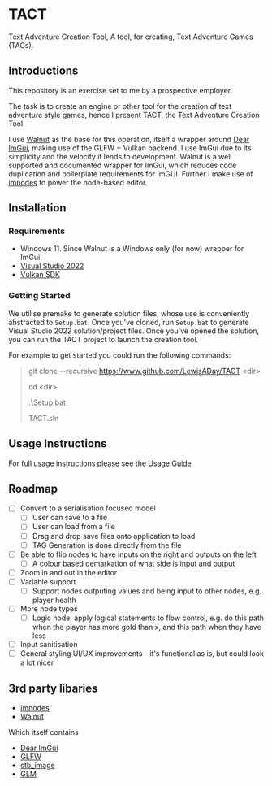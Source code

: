 # TACT
Text Adventure Creation Tool, A tool, for creating, Text Adventure Games (TAGs).

## Introductions
This repository is an exercise set to me by a prospective employer.

The task is to create an engine or other tool for the creation of text adventure style games, hence I present TACT, the Text Adventure Creation Tool.

I use [Walnut](https://github.com/StudioCherno/Walnut) as the base for this operation, itself a wrapper around [Dear ImGui](https://github.com/ocornut/imgui), making use of the GLFW + Vulkan backend. I use ImGui due to its simplicity and the velocity it lends to development. Walnut is a well supported and documented wrapper for ImGui, which reduces code duplication and boilerplate requirements for ImGUI. Further I make use of [imnodes](https://github.com/Nelarius/imnodes) to power the node-based editor.

## Installation

### Requirements
- Windows 11. Since Walnut is a Windows only (for now) wrapper for ImGui.
- [Visual Studio 2022](https://visualstudio.com)
- [Vulkan SDK](https://vulkan.lunarg.com/sdk/home#windows)

### Getting Started
We utilise premake to generate solution files, whose use is conveniently abstracted to `Setup.bat`. Once you've cloned, run `Setup.bat` to generate Visual Studio 2022 solution/project files. Once you've opened the solution, you can run the TACT project to launch the creation tool.

For example to get started you could run the following commands:

> git clone --recursive https://www.github.com/LewisADay/TACT \<dir\>
> 
> cd \<dir\>
> 
> .\Setup.bat
> 
> TACT.sln

## Usage Instructions

For full usage instructions please see the [Usage Guide](USAGE.md)

## Roadmap
- [ ] Convert to a serialisation focused model
  - [ ] User can save to a file
  - [ ] User can load from a file
  - [ ] Drag and drop save files onto application to load
  - [ ] TAG Generation is done directly from the file
- [ ] Be able to flip nodes to have inputs on the right and outputs on the left
  - [ ] A colour based demarkation of what side is input and output
- [ ] Zoom in and out in the editor
- [ ] Variable support
  - [ ] Support nodes outputing values and being input to other nodes, e.g. player health
- [ ] More node types
  - [ ] Logic node, apply logical statements to flow control, e.g. do this path when the player has more gold than x, and this path when they have less
- [ ] Input sanitisation
- [ ] General styling UI/UX improvements - it's functional as is, but could look a lot nicer

## 3rd party libaries
- [imnodes](https://github.com/Nelarius/imnodes)
- [Walnut](https://github.com/StudioCherno/Walnut)

Which itself contains

- [Dear ImGui](https://github.com/ocornut/imgui)
- [GLFW](https://github.com/glfw/glfw)
- [stb_image](https://github.com/nothings/stb)
- [GLM](https://github.com/g-truc/glm)

